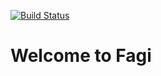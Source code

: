 [![Build Status](https://www.travis-ci.com/miniwolf/Fagi.svg?branch=develop)](https://travis-ci.org/miniwolf/Fagi)

# Welcome to Fagi